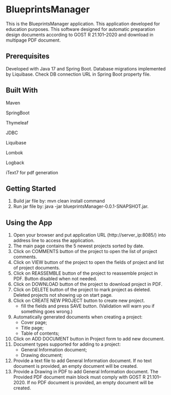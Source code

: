 # BlueprintsManager

This is the BlueprintsManager application. This application developed for education purposes. This software designed for automatic preparation design documents according to GOST R 21.101–2020  and download in multipage PDF document.

## Prerequisites

Developed with Java 17 and Spring Boot. Database migrations implemented by Liquibase.
Check DB connection URL in Spring Boot property file.

## Built With

Maven

SpringBoot

Thymeleaf

JDBC

Liquibase

Lombok

Logback

iText7 for pdf generation

## Getting Started

1. Build jar file by: mvn clean install command
2. Run jar file by: java -jar blueprintsManager-0.0.1-SNAPSHOT.jar.

## Using the App

1. Open your browser and put application URL (http://server_ip:8085/) into address line to access the application.
2. The main page contains the 5 newest projects sorted by date.
3. Click on COMMENTS button of the project to open the list of project comments.
4. Click on VIEW button of the project to open the fields of project and list of project documents.
5. Click on REASSEMBLE button of the project to reassemble project in PDF. Button disabled when not needed.
6. Click on DOWNLOAD button of the project to download project in PDF.
7. Click on DELETE button of the project to mark project as deleted. Deleted projects not showing up on start page.
8. Click on CREATE NEW PROJECT button to create new project.
   - fill the fields and press SAVE button. (Validation will warn you if something goes wrong.)
9. Automatically generated documents when creating a project:
   - Cover page;
   - Title page;
   - Table of contents;
10. Click on ADD DOCUMENT button in Project form to add new document.
11. Document types supported for adding to a project:
    - General Information document;
    - Drawing document;
12. Provide a text file to add General Information document. If no text document is provided, an empty document will be created.
13. Provide a Drawing in PDF to add General Information document. The Provided PDF document main block must comply with GOST R 21.101–2020. If no PDF document is provided, an empty document will be created.
